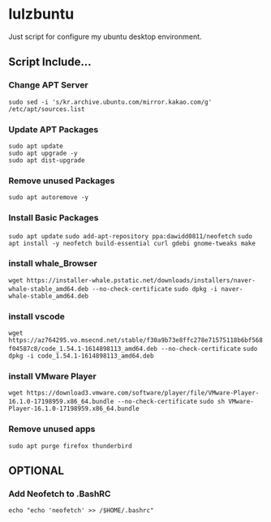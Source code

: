# lulzbuntu
Just script for configure my ubuntu desktop environment.

## Script Include...
### Change APT Server
`sudo sed -i 's/kr.archive.ubuntu.com/mirror.kakao.com/g' /etc/apt/sources.list`

### Update APT Packages
`sudo apt update`  
`sudo apt upgrade -y`  
`sudo apt dist-upgrade`

### Remove unused Packages
`sudo apt autoremove -y`

### Install Basic Packages
`sudo apt update` 
`sudo add-apt-repository ppa:dawidd0811/neofetch` 
`sudo apt install -y neofetch build-essential curl gdebi gnome-tweaks make` 

### install whale_Browser
`wget https://installer-whale.pstatic.net/downloads/installers/naver-whale-stable_amd64.deb --no-check-certificate` 
`sudo dpkg -i naver-whale-stable_amd64.deb` 

### install vscode
`wget https://az764295.vo.msecnd.net/stable/f30a9b73e8ffc278e71575118b6bf568f04587c8/code_1.54.1-1614898113_amd64.deb --no-check-certificate` 
`sudo dpkg -i code_1.54.1-1614898113_amd64.deb` 

### install VMware Player
`wget https://download3.vmware.com/software/player/file/VMware-Player-16.1.0-17198959.x86_64.bundle --no-check-certificate` 
`sudo sh VMware-Player-16.1.0-17198959.x86_64.bundle` 

### Remove unused apps
`sudo apt purge firefox thunderbird`

## OPTIONAL
### Add Neofetch to .BashRC
`echo "echo 'neofetch' >> /$HOME/.bashrc"`
